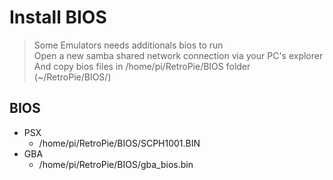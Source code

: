 # Install BIOS

> Some Emulators needs additionals bios to run<br>
> Open a new samba shared network connection via your PC's explorer<br>
> And copy bios files in /home/pi/RetroPie/BIOS folder (~/RetroPie/BIOS/)

## BIOS

- PSX
  - /home/pi/RetroPie/BIOS/SCPH1001.BIN
- GBA
  - /home/pi/RetroPie/BIOS/gba_bios.bin

